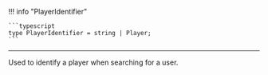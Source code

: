 !!! info "PlayerIdentifier"

    ```typescript
    type PlayerIdentifier = string | Player;
    ```

---

Used to identify a player when searching for a user.
